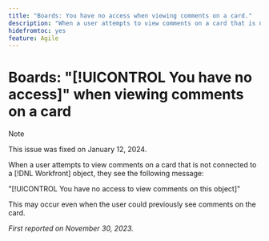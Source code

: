 ```yaml
---
title: "Boards: You have no access when viewing comments on a card."
description: "When a user attempts to view comments on a card that is not connected to a Workfront object, they see an error message."
hidefromtoc: yes
feature: Agile
---
```


# Boards: "[!UICONTROL You have no access]" when viewing comments on a card

>[!NOTE]
>
>This issue was fixed on January 12, 2024.

When a user attempts to view comments on a card that is not connected to a [!DNL Workfront] object, they see the following message: 

"[!UICONTROL You have no access to view comments on this object]"

This may occur even when the user could previously see comments on the card.

_First reported on November 30, 2023._

